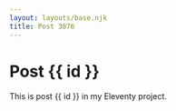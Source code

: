 ```yaml
---
layout: layouts/base.njk
title: Post 3876
---
```


# Post {{ id }}

This is post {{ id }} in my Eleventy project.
